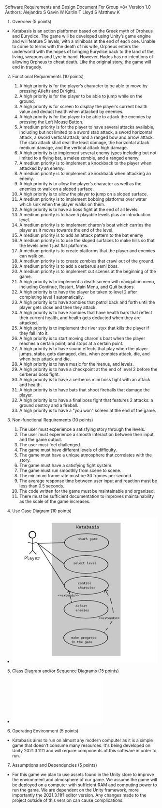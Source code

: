 Software Requirements and Design 
Document 
For
Group <8>
Version 1.0
Authors: 
Alejandro S
Gavin W
Kaitlin T
Lloyd S
Matthew K
1. Overview (5 points)
- Katabasis is an action platformer based on the Greek myth of Orpheus and Eurydice. The game will be developed using Unity’s game engine and will feature 5 levels, with a miniboss at the end of each one. Unable to come to terms with the death of his wife, Orpheus enters the underworld with the hopes of bringing Eurydice back to the land of the living, weapons and Lyre in hand. However, Hades has no intentions of allowing Orpheus to cheat death. Like the original story, the game will end in tragedy.
2. Functional Requirements (10 points)
    1. A high priority is for the player’s character to be able to move by pressing A(left) and D(right).
    2. A high priority is for the player to be able to jump while on the ground.
    3. A high priority is for screen to display the player’s current health value and deduct health when attacked by enemies.
    4. A high priority is for the player to be able to attack the enemies by pressing the Left Mouse Button.
    5. A medium priority is for the player to have several attacks available, including but not limited to a sword stab attack, a sword horizontal attack, a sword vertical attack, and a ranged bow and arrow attack. The stab attack shall deal the least damage, the horizontal attack medium damage, and the vertical attack high damage. 
    6. A high priority is to implement several enemy types including but not limited to a flying bat, a melee zombie, and a ranged enemy.
    6. A medium priority is to implement a knockback to the player when attacked by an enemy.
    7. A medium priority is to implement a knockback when attacking an enemy.
    8. A high priority is to allow the player’s character as well as the enemies to walk on a sloped surface.
    9. A high priority is to allow the player to jump on a sloped surface.
    10. A medium priority is to implement bobbing platforms over water which sink when the player walks on them.
    11. A high priority is to have a boss fight at the end of all levels.
    12. A medium priority is to have 5 playable levels plus an introduction level.
    13. A medium priority is to implement charon's boat which carries the player as it moves towards the end of the level.
    14. A medium priority is to add an attack pattern to the bat enemy
    15. A medium priority is to use the sloped surfaces to make hills so that the levels aren't just flat platforms.
    16. A medium priority is to create platforms that the player and enemies can walk on.
    17. A medium priority is to create zombies that crawl out of the ground.
    18. A medium priority is to add a cerberus semi boss.
    19. A medium priority is to implement cut scenes at the beginning of the game.
    20. A high priority is to implement a death screen with navigation menu, including Continue, Restart, Main Menu, and Quit buttons.
    21. A high priority is to have the player be taken to level 2 after completing level 1 automatically.
    22. A high priority is to have zombies that patrol back and forth until the player gets close and then they attack.
    23. A high priority is to have zombies that have health bars that reflect their current health, and health gets deducted when they are attacked.
    24. A high priority is to implement the river styx that kills the player if they fall into it.
    25. A high priority is to start moving charon's boat when the player reaches a certain point, and stops at a certain point.
    26. A high priority is to have sound effects that play when the player jumps, stabs, gets damaged, dies, when zombies attack, die, and when bats attack and die.
    27. A high priority is to have music for the menus, and levels.
    28. A high priority is to have a checkpoint at the end of level 2 before the cerberus boss fight.
    29. A high priority is to have a cerberus mini boss fight with an attack and health.
    30. A high priority is to have bats that shoot fireballs that damage the player.
    31. A high priority is to have a final boss fight that features 2 attacks: a ground destroy and a fireball.
    32. A high priority is to have a "you won" screen at the end of the game.

3. Non-functional Requirements (10 points)
    1. The user must experience a satisfying story through the levels.
    2. The user must experience a smooth interaction between their input and the game output.
    3. The user must feel challenged.
    4. The game must have different levels of difficulty.
    5. The game must have a unique atmosphere that correlates with the story.
    6. The game must have a satisfying fight system.
    7. The game must run smoothly from scene to scene.
    8. The minimum frame rate must be 30 frames per second.
    9. The average response time between user input and reaction must be less than 0.5 seconds.
    10. The code written for the game must be maintainable and organized.
    11. There must be sufficient documentation to improves maintainability as the scale of the game increases.

4. Use Case Diagram (10 points)
- ![Use Case Diagram](/Iteration1/CaseDiagram.png)

5. Class Diagram and/or Sequence Diagrams (15 points)
- ![Class Diagram](/Iteration3/Scanned%20Documents.pdf)

6. Operating Environment (5 points)
- Katabasis aims to run on almost any modern computer as it is a simple game that doesn't consume many resources. It's being developed on Unity 2021.3.11f1 and will require components of this software in order to run.

7. Assumptions and Dependencies (5 points)

- For this game we plan to use assets found in the Unity store to improve the environment and atmosphere of our game. We assume the game will be deployed on a computer with sufficient RAM and computing power to run the game. We are dependent on the Unity framework, more importantly the 2021.3.11f1 editor version. Any changes made to the project outside of this version can cause complications.

